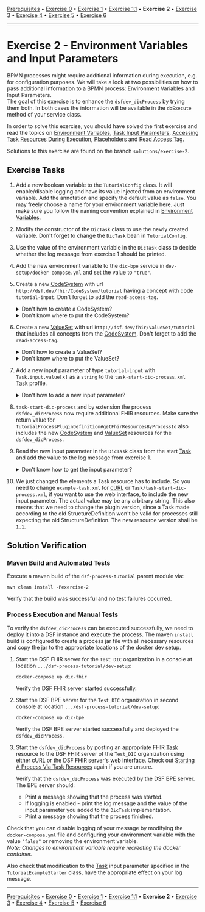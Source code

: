[Prerequisites](prerequisites.md) • [Exercise 0](exercise-0.md) • [Exercise 1](exercise-1.md) • [Exercise 1.1](exercise-1-1.md) • **Exercise 2** • [Exercise 3](exercise-3.md) • [Exercise 4](exercise-4.md) • [Exercise 5](exercise-5.md) • [Exercise 6](exercise-6.md)
___

# Exercise 2 - Environment Variables and Input Parameters
BPMN processes might require additional information during execution, e.g. for configuration purposes. 
We will take a look at two possibilities on how to pass additional information to a BPMN process: Environment Variables and Input Parameters.   
The goal of this exercise is to enhance the `dsfdev_dicProcess` by trying them both. 
In both cases the information will be available in the `doExecute` method of your service class.

In order to solve this exercise, you should have solved the first exercise and read the topics on
[Environment Variables](../learning/concepts/dsf/environment-variables.md), 
[Task Input Parameters](../learning/concepts/fhir/task.md#task-input-parameters),
[Accessing Task Resources During Execution](../learning/guides/accessing-task-resources-during-execution.md),
[Placeholders](../learning/concepts/dsf/about-version-placeholders-and-urls.md#placeholders) and
[Read Access Tag](../learning/concepts/dsf/read-access-tag.md).

Solutions to this exercise are found on the branch `solutions/exercise-2`.


## Exercise Tasks
1. Add a new boolean variable to the `TutorialConfig` class. It will enable/disable logging and have its value injected from an environment variable. Add the annotation and specify the default value as `false`. You may freely choose a name for your environment variable here. Just make sure you follow the naming convention explained in [Environment Variables](../learning/concepts/dsf/environment-variables.md).
2. Modify the constructor of the `DicTask` class to use the newly created variable. Don't forget to change the `DicTask` bean in `TutorialConfig`.
3. Use the value of the environment variable in the `DicTask` class to decide whether the log message from exercise 1 should be printed.
4. Add the new environment variable to the `dic-bpe` service in `dev-setup/docker-compose.yml` and set the value to `"true"`.
5. Create a new [CodeSystem](../learning/concepts/fhir/codesystem.md) with url `http://dsf.dev/fhir/CodeSystem/tutorial` having a concept with code `tutorial-input`. Don't forget to add the `read-access-tag`.
   <details>
   <summary>Don't how to create a CodeSystem?</summary>

   Check out [this guide](../learning/guides/creating-codesystems-for-dsf-processes.md).
   </details>

   <details>
   <summary>Don't know where to put the CodeSystem?</summary>
   
   `tutorial-process/src/main/resources/fhir/CodeSystem`.
   </details>

6. Create a new [ValueSet](../learning/concepts/fhir/valueset.md) with url `http://dsf.dev/fhir/ValueSet/tutorial` that includes all concepts from the [CodeSystem](../learning/concepts/fhir/codesystem). Don't forget to add the `read-access-tag`.
   <details>
   <summary>Don't how to create a ValueSet?</summary>

   Check out [this guide](../learning/guides/creating-valuesets-for-dsf-processes.md).
   </details>

   <details>
   <summary>Don't know where to put the ValueSet?</summary>

   `tutorial-process/src/main/resources/fhir/ValueSet`.
   </details>

7. Add a new input parameter of type `tutorial-input` with `Task.input.value[x]` as a `string` to the `task-start-dic-process.xml` [Task](../learning/concepts/fhir/task.md) profile.
   <details>
   <summary>Don't how to add a new input parameter?</summary>

   Check out [this guide](../learning/guides/adding-task-input-parameters-to-task-profiles.md).
   </details>

8. `task-start-dic-process` and by extension the process `dsfdev_dicProcess` now require additional FHIR resources. Make sure the return value for `TutorialProcessPluginDefinition#getFhirResourcesByProcessId` also includes the new [CodeSystem](../learning/concepts/fhir/codesystem.md) and [ValueSet](../learning/concepts/fhir/valueset.md) resources for the `dsfdev_dicProcess`.
9. Read the new input parameter in the `DicTask` class from the start [Task](../learning/concepts/fhir/task.md) and add the value to the log message from exercise 1.
   <details>
   <summary>Don't know how to get the input parameter?</summary>
   
   The `TaskHelper` instance will prove useful here. Use it in conjunction with `variables` to get the right Task resource from the BPMN process execution.
   </details>
10. We just changed the elements a Task resource has to include. So you need to change `example-task.xml` for [cURL](../learning/guides/starting-a-process-via-task-resources.md#using-curl) or `Task/task-start-dic-process.xml`, if you want to use the web interface, to include the new input parameter. The actual value may be any arbitrary string.
   This also means that we need to change the plugin version, since a Task made according to the old StructureDefinition won't be valid for processes still expecting the old StructureDefinition. The new resource version shall be `1.1`.

## Solution Verification
### Maven Build and Automated Tests
Execute a maven build of the `dsf-process-tutorial` parent module via:

```
mvn clean install -Pexercise-2
```

Verify that the build was successful and no test failures occurred.

### Process Execution and Manual Tests
To verify the `dsfdev_dicProcess` can be executed successfully, we need to deploy it into a DSF instance and execute the process. The maven `install` build is configured to create a process jar file with all necessary resources and copy the jar to the appropriate locations of the docker dev setup.

1. Start the DSF FHIR server for the `Test_DIC` organization in a console at location `.../dsf-process-tutorial/dev-setup`:
   ```
   docker-compose up dic-fhir
   ```
   Verify the DSF FHIR server started successfully.

2. Start the DSF BPE server for the `Test_DIC` organization in second console at location `.../dsf-process-tutorial/dev-setup`:
   ```
   docker-compose up dic-bpe
   ```
   Verify the DSF BPE server started successfully and deployed the `dsfdev_dicProcess`.

3. Start the `dsfdev_dicProcess` by posting an appropriate FHIR [Task](../learning/concepts/fhir/task.md) resource to the DSF FHIR server of the `Test_DIC` organization using either cURL or the DSF FHIR server's web interface. Check out [Starting A Process Via Task Resources](../learning/guides/starting-a-process-via-task-resources.md) again if you are unsure.

   Verify that the `dsfdev_dicProcess` was executed by the DSF BPE server. The BPE server should:
    * Print a message showing that the process was started.
    * If logging is enabled - print the log message and the value of the input parameter you added to the `DicTask`
      implementation.
    * Print a message showing that the process finished.
    
  Check that you can disable logging of your message by modifying the `docker-compose.yml` file and configuring your environment variable with the value `"false"` or removing the environment variable.  
  _Note: Changes to environment variable require recreating the docker container._
  
  Also check that modification to the [Task](../learning/concepts/fhir/task.md) input parameter specified in the `TutorialExampleStarter` class, have the appropriate effect on your log message.

___
[Prerequisites](prerequisites.md) • [Exercise 0](exercise-0.md) • [Exercise 1](exercise-1.md) • [Exercise 1.1](exercise-1-1.md) • **Exercise 2** • [Exercise 3](exercise-3.md) • [Exercise 4](exercise-4.md) • [Exercise 5](exercise-5.md) • [Exercise 6](exercise-6.md)